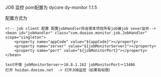 JOB 监控 
pom配置为
        <!-- job monitor -->
		<dependency>
		  <groupId>dycore</groupId>
		  <artifactId>dy-monitor</artifactId>
		  <version>1.1.5</version>
		</dependency>

配置方式为


  	<!-- job client 配置 配置jobHandler将会使本项目所有job被job sever监听-->
    <bean id="jobHandler" class="com.dooioo.monitor.job.JobHandler" scope="singleton">
    	<property name="appCode" value="${appCode}"></property>
    	<property name="server" value="${jobMonitorServer}"></property>
    	<property name="port" value="${jobMonitorPort}"></property>
    </bean>
    
    test环境 jobMonitorServer＝10.8.1.162 jobMonitorPort＝13406
    打开 huidan.dooioo.net  -> 打开JOB监控（如果有权限）